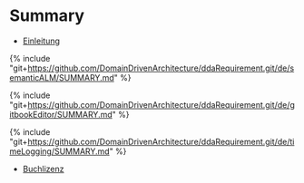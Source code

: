 # Summary

* [Einleitung](README.md)

{% include "git+https://github.com/DomainDrivenArchitecture/ddaRequirement.git/de/semanticALM/SUMMARY.md" %}

{% include "git+https://github.com/DomainDrivenArchitecture/ddaRequirement.git/de/gitbookEditor/SUMMARY.md" %} 

{% include "git+https://github.com/DomainDrivenArchitecture/ddaRequirement.git/de/timeLogging/SUMMARY.md" %}

* [Buchlizenz](LICENSE.md)
